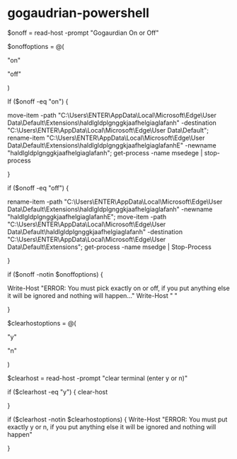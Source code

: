 # gogaudrian-powershell
$onoff = read-host -prompt "Gogaurdian On or Off"

$onoffoptions = @(

"on"

"off"

)

If ($onoff -eq "on") {

move-item -path "C:\Users\ENTER\AppData\Local\Microsoft\Edge\User Data\Default\Extensions\haldlgldplgnggkjaafhelgiaglafanh" -destination "C:\Users\ENTER\AppData\Local\Microsoft\Edge\User Data\Default"; rename-item "C:\Users\ENTER\AppData\Local\Microsoft\Edge\User Data\Default\Extensions\haldlgldplgnggkjaafhelgiaglafanhE" -newname "haldlgldplgnggkjaafhelgiaglafanh"; get-process -name msedege | stop-process

}

if ($onoff -eq "off") {

rename-item -path "C:\Users\ENTER\AppData\Local\Microsoft\Edge\User Data\Default\Extensions\haldlgldplgnggkjaafhelgiaglafanh" -newname "haldlgldplgnggkjaafhelgiaglafanhE"; move-item -path "C:\Users\ENTER\AppData\Local\Microsoft\Edge\User Data\Default\haldlgldplgnggkjaafhelgiaglafanh" -destination "C:\Users\ENTER\AppData\Local\Microsoft\Edge\User Data\Default\Extensions"; get-process -name msedge | Stop-Process

}

if ($onoff -notin $onoffoptions) {

Write-Host "ERROR: You must pick exactly on or off, if you put anything else it will be ignored and nothing will happen..."
Write-Host " "

}

$clearhostoptions = @(

"y"

"n"

)

$clearhost = read-host -prompt "clear terminal (enter y or n)"

if ($clearhost -eq "y") {
clear-host

}

if ($clearhost -notin $clearhostoptions) {
Write-Host "ERROR: You must put exactly y or n, if you put anything else it will be ignored and nothing will happen"

}
